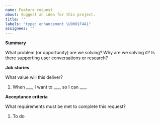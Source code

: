 ```yaml
---
name: Feature request
about: Suggest an idea for this project.
title: ''
labels: "type: enhancement \U0001F4A1"
assignees: ''
---
```


**Summary**

What problem (or opportunity) are we solving? Why are we solving it? Is there supporting user
conversations or research?

**Job stories**

What value will this deliver?

1. When \_\_\_, I want to \_\_\_, so I can \_\_\_.

**Acceptance criteria**

What requirements must be met to complete this request?

1. To do
